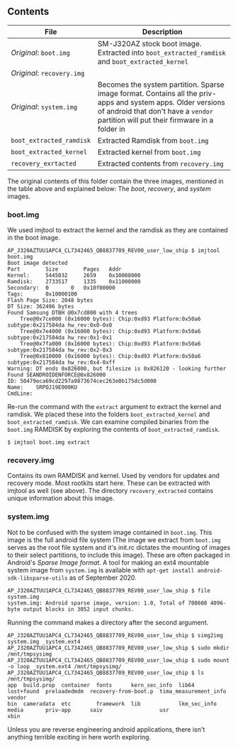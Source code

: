 ## Contents
| File | Description |
|------|-------------|
| _Original_: `boot.img` | SM-J320AZ stock boot image. Extracted into `boot_extracted_ramdisk` and `boot_extracted_kernel` |
| _Original_: `recovery.img` |  |
| _Original_: `system.img` | Becomes the system partition. Sparse image format. Contains all the priv-apps and system apps. Older versions of android that don't have a `vendor` partition will put their firmware in a folder in |
| `boot_extracted_ramdisk` | Extracted Ramdisk from `boot.img` |
| `boot_extracted_kernel` | Extracted kernel from `boot.img` |
| `recovery_exrtacted` | Extracted contents from `recovery.img` |

The original contents of this folder contain the three images, mentioned in the table above and explained below: The _boot_, _recovery_, and _system_ images.

### boot.img
We used imjtool to extract the kernel and the ramdisk as they are contained in the boot image.
```
AP_J320AZTUU1APC4_CL7342465_QB8837709_REV00_user_low_ship $ imjtool boot.img
Boot image detected
Part		Size		Pages	Addr
Kernel:		5445032		2659	0x10008000
Ramdisk:	2733517		1335	0x11000000
Secondary:	0		0	0x10f00000
Tags:       0x10000100
Flash Page Size: 2048 bytes
DT Size: 362496 bytes
Found Samsung DTBH @0x7cd800 with 4 trees
	Tree@0x7ce000 (0x16000 bytes): Chip:0xd93 Platform:0x50a6 subtype:0x217584da hw_rev:0x0-0x0
	Tree@0x7e4000 (0x16000 bytes): Chip:0xd93 Platform:0x50a6 subtype:0x217584da hw_rev:0x1-0x1
	Tree@0x7fa000 (0x16000 bytes): Chip:0xd93 Platform:0x50a6 subtype:0x217584da hw_rev:0x2-0x3
	Tree@0x810000 (0x16000 bytes): Chip:0xd93 Platform:0x50a6 subtype:0x217584da hw_rev:0x4-0xff
Warning: DT ends 0x826000, but filesize is 0x826120 - looking further
Found SEANDROIDENFORCE@0x826000
ID: 50479eca69cd2297a9873674cec263e0b175dc5d000
Name:    SRPOJ19E000KU
CmdLine:
```
Re-run the command with the `extract` argument to extract the kernel and ramdisk. We placed these into the folders `boot_extracted_kernel` and `boot_extracted_ramdisk`. We can examine compiled binaries from the `boot.img` RAMDISK by exploring the contents of `boot_extracted_ramdisk`.
```
$ imjtool boot.img extract
```

### recovery.img
Contains its own RAMDISK and kernel. Used by vendors for updates and recovery mode. Most rootkits start here. These can be extracted with imjtool as well (see above). The directory `recovery_extracted` contains unique information about this image.

### system.img
Not to be confused with the system image contained in `boot.img`. This image is the full android file system (The image we extract from `boot.img` serves as the root file system and it's init.rc dictates the mounting of images to their select partitions, to include this image). These are often packaged in Android's _Sparse Image format_. A tool for making an ext4 mountable system image from `system.img` is available with `apt-get install android-sdk-libsparse-utils` as of September 2020.
```
AP_J320AZTUU1APC4_CL7342465_QB8837709_REV00_user_low_ship $ file system.img
system.img: Android sparse image, version: 1.0, Total of 708608 4096-byte output blocks in 3052 input chunks.
```

Running the command makes a directory after the second argument.
```
AP_J320AZTUU1APC4_CL7342465_QB8837709_REV00_user_low_ship $ simg2img system.img _system.ext4
AP_J320AZTUU1APC4_CL7342465_QB8837709_REV00_user_low_ship $ sudo mkdir /mnt/tmpsysimg
AP_J320AZTUU1APC4_CL7342465_QB8837709_REV00_user_low_ship $ sudo mount -o loop _system.ext4 /mnt/tmpsysimg/
AP_J320AZTUU1APC4_CL7342465_QB8837709_REV00_user_low_ship $ ls /mnt/tmpsysimg/
app  build.prop  container  fonts      kern_sec_info  lib64         lost+found  preloadedmdm  recovery-from-boot.p  tima_measurement_info  vendor
bin  cameradata  etc        framework  lib            lkm_sec_info  media       priv-app      saiv                  usr                    xbin
 ```
Unless you are reverse engineering android applications, there isn't anything terrible exciting in here worth exploring.
